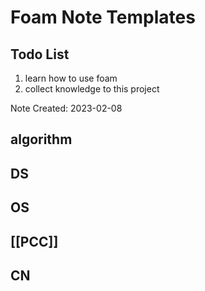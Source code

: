# Foam Note Templates

## Todo List

1. learn how to use foam
2. collect knowledge to this project

Note Created: 2023-02-08

## algorithm

## DS

## OS

## [[PCC]]

## CN

